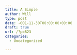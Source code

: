 ```yaml
---
title: A Simple
author: Will
type: post
date: -001-11-30T00:00:00+00:00
draft: true
url: /?p=823
categories:
  - Uncategorized

---
```


